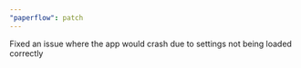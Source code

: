 ```yaml
---
"paperflow": patch
---
```


Fixed an issue where the app would crash due to settings not being loaded correctly
